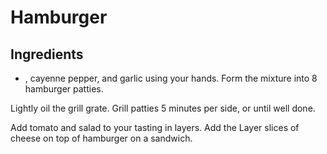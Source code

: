 # Hamburger

## Ingredients

- , cayenne pepper, and garlic using your hands. Form the mixture into 8 hamburger patties.

Lightly oil the grill grate. Grill patties 5 minutes per side, or until well done.

Add tomato and salad to your tasting in layers. Add the Layer slices of cheese on top of hamburger on a sandwich.
